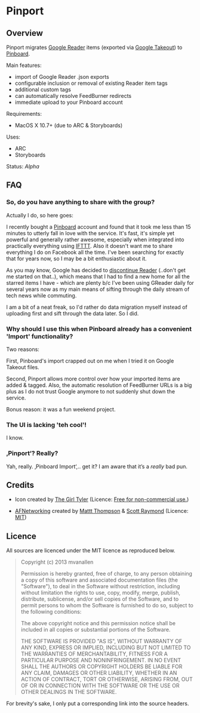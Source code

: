 Pinport
=======

Overview
--------

Pinport migrates [Google Reader](https://www.google.com/reader) items (exported via [Google Takeout](https://www.google.com/takeout/)) to [Pinboard](https://pinboard.in/).

Main features:

* import of Google Reader .json exports
* configurable inclusion or removal of existing Reader item tags
* additional custom tags
* can automatically resolve FeedBurner redirects
* immediate upload to your Pinboard account

Requirements:

* MacOS X 10.7+ (due to ARC & Storyboards)

Uses:

* ARC
* Storyboards

Status: *Alpha*


FAQ
---

### So, do you have anything to share with the group?

Actually I do, so here goes:

I recently bought a [Pinboard](https://pinboard.in/) account and found that it took me less than 15 minutes to utterly fall in love with the service. It's fast, it's simple yet powerful and generally rather awesome, especially when integrated into practically everything using [IFTTT](https://ifttt.com). Also it doesn't want me to share everything I do on Facebook all the time. I've been searching for exactly that for years now, so I may be a bit enthusiastic about it.

As you may know, Google has decided to [discontinue Reader](http://googleblog.blogspot.com/2013/03/a-second-spring-of-cleaning.html) (..don't get me started on that..), which means that I had to find a new home for all the starred items I have - which are plenty b/c I've been using GReader daily for several years now as my main means of sifting through the daily stream of tech news while commuting.

I am a bit of a neat freak, so I'd rather do data migration myself instead of uploading first and sift through the data later. So I did.


### Why should I use this when Pinboard already has a convenient 'Import' functionality?

Two reasons:

First, Pinboard's import crapped out on me when I tried it on Google Takeout files.

Second, Pinport allows more control over how your imported items are added & tagged. Also, the automatic resolution of FeedBurner URLs is a big plus as I do not trust Google anymore to not suddenly shut down the service.

Bonus reason: it was a fun weekend project.


### The UI is lacking 'teh cool'!

I know.


### ‚Pinport‘? Really?

Yah, really. ‚Pinboard Import‘,.. get it? I am aware that it’s a *really* bad pun.


Credits
-------

* Icon created by [The Girl Tyler](http://www.thegirltyler.com) (Licence: [Free for non-commercial use.](http://www.iconarchive.com/show/brand-camp-icons-by-thegirltyler.html))

* [AFNetworking](https://github.com/AFNetworking/AFNetworking/) created by [Mattt Thompson](http://github.com/mattt) & [Scott Raymond](http://github.com/sco) (Licence: [MIT](https://github.com/AFNetworking/AFNetworking/blob/master/LICENSE))


Licence
-------

All sources are licenced under the MIT licence as reproduced below.

>Copyright (c) 2013 mvanallen
>
>Permission is hereby granted, free of charge, to any person obtaining a copy of this software and associated documentation files (the "Software"), to deal in the Software without restriction, including without limitation the rights to use, copy, modify, merge, publish, distribute, sublicense, and/or sell copies of the Software, and to permit persons to whom the Software is furnished to do so, subject to the following conditions:
>
>The above copyright notice and this permission notice shall be included in all copies or substantial portions of the Software.
>
>THE SOFTWARE IS PROVIDED "AS IS", WITHOUT WARRANTY OF ANY KIND, EXPRESS OR IMPLIED, INCLUDING BUT NOT LIMITED TO THE WARRANTIES OF MERCHANTABILITY, FITNESS FOR A PARTICULAR PURPOSE AND NONINFRINGEMENT. IN NO EVENT SHALL THE AUTHORS OR COPYRIGHT HOLDERS BE LIABLE FOR ANY CLAIM, DAMAGES OR OTHER LIABILITY, WHETHER IN AN ACTION OF CONTRACT, TORT OR OTHERWISE, ARISING FROM, OUT OF OR IN CONNECTION WITH THE SOFTWARE OR THE USE OR OTHER DEALINGS IN THE SOFTWARE.

For brevity's sake, I only put a corresponding link into the source headers.
